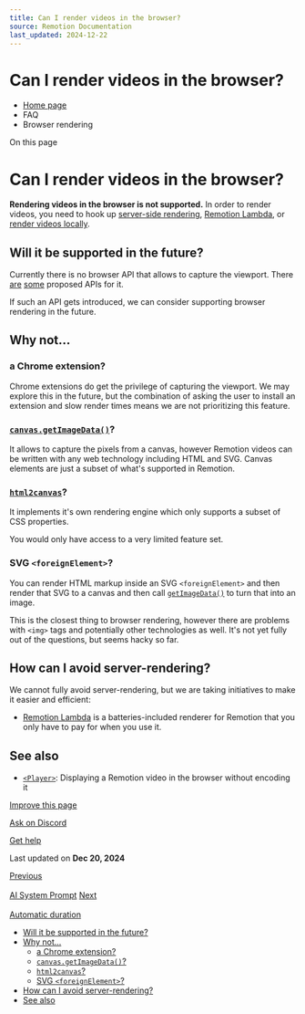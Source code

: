 ```yaml
---
title: Can I render videos in the browser?
source: Remotion Documentation
last_updated: 2024-12-22
---
```


# Can I render videos in the browser?

- [Home page](/)
- FAQ
- Browser rendering

On this page

# Can I render videos in the browser?

**Rendering videos in the browser is not supported.** In order to render videos, you need to hook up [server-side rendering](/docs/ssr), [Remotion Lambda](/docs/lambda), or [render videos locally](/docs/render).

## Will it be supported in the future? [​](\#will-it-be-supported-in-the-future "Direct link to Will it be supported in the future?")

Currently there is no browser API that allows to capture the viewport. There [are](https://x.com/fserb/status/1794058245901824349) [some](https://github.com/WICG/proposals/issues/73) proposed APIs for it.

If such an API gets introduced, we can consider supporting browser rendering in the future.

## Why not... [​](\#why-not "Direct link to Why not...")

### a Chrome extension? [​](\#a-chrome-extension "Direct link to a Chrome extension?")

Chrome extensions do get the privilege of capturing the viewport. We may explore this in the future, but the combination of asking the user to install an extension and slow render times means we are not prioritizing this feature.

### [`canvas.getImageData()`](https://developer.mozilla.org/de/docs/Web/API/CanvasRenderingContext2D/getImageData)? [​](\#canvasgetimagedata "Direct link to canvasgetimagedata")

It allows to capture the pixels from a canvas, however Remotion videos can be written with any web technology including HTML and SVG. Canvas elements are just a subset of what's supported in Remotion.

### [`html2canvas`](https://html2canvas.hertzen.com/)? [​](\#html2canvas "Direct link to html2canvas")

It implements it's own rendering engine which only supports a subset of CSS properties.

You would only have access to a very limited feature set.

### SVG `<foreignElement>`? [​](\#svg-foreignelement "Direct link to svg-foreignelement")

You can render HTML markup inside an SVG `<foreignElement>` and then render that SVG to a canvas and then call [`getImageData()`](https://developer.mozilla.org/de/docs/Web/API/CanvasRenderingContext2D/getImageData) to turn that into an image.

This is the closest thing to browser rendering, however there are problems with `<img>` tags and potentially other technologies as well. It's not yet fully out of the questions, but seems hacky so far.

## How can I avoid server-rendering? [​](\#how-can-i-avoid-server-rendering "Direct link to How can I avoid server-rendering?")

We cannot fully avoid server-rendering, but we are taking initiatives to make it easier and efficient:

- [Remotion Lambda](/lambda) is a batteries-included renderer for Remotion that you only have to pay for when you use it.

## See also [​](\#see-also "Direct link to See also")

- [`<Player>`](/player): Displaying a Remotion video in the browser without encoding it

[Improve this page](https://github.com/remotion-dev/remotion/edit/main/packages/docs/docs/miscellaneous/render-in-browser.mdx)

[Ask on Discord](https://remotion.dev/discord)

[Get help](/docs/get-help)

Last updated on **Dec 20, 2024**

[Previous\
\
AI System Prompt](/docs/system-prompt) [Next\
\
Automatic duration](/docs/miscellaneous/automatic-duration)

- [Will it be supported in the future?](#will-it-be-supported-in-the-future)
- [Why not...](#why-not)
  - [a Chrome extension?](#a-chrome-extension)
  - [`canvas.getImageData()`?](#canvasgetimagedata)
  - [`html2canvas`?](#html2canvas)
  - [SVG `<foreignElement>`?](#svg-foreignelement)
- [How can I avoid server-rendering?](#how-can-i-avoid-server-rendering)
- [See also](#see-also)
